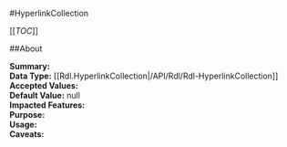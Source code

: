 #HyperlinkCollection

[[_TOC_]]

##About

**Summary:**   
**Data Type:** [[Rdl.HyperlinkCollection|/API/Rdl/Rdl-HyperlinkCollection]]  
**Accepted Values:**   
**Default Value:** null  
**Impacted Features:**   
**Purpose:**   
**Usage:**   
**Caveats:**   

